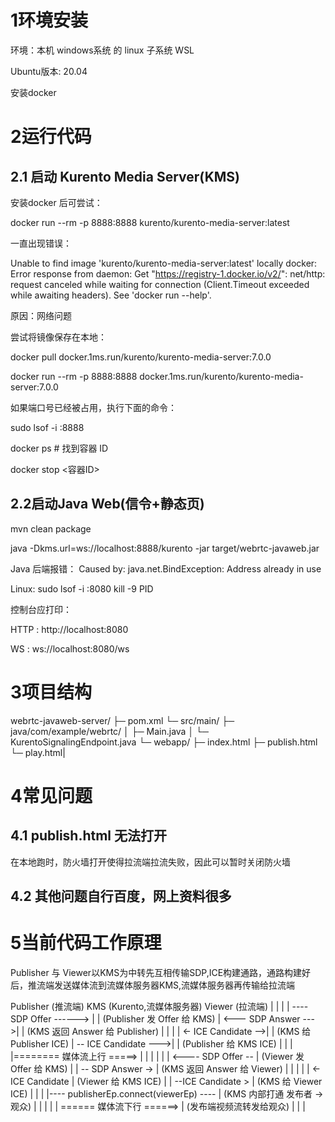 # 1环境安装
环境：本机 windows系统 的 linux 子系统 WSL

Ubuntu版本: 20.04

安装docker

# 2运行代码
## 2.1 启动 Kurento Media Server(KMS)
安装docker 后可尝试：

docker run --rm -p 8888:8888 kurento/kurento-media-server:latest

一直出现错误：

Unable to find image 'kurento/kurento-media-server:latest' locally docker: Error response from daemon: Get "https://registry-1.docker.io/v2/": net/http: request canceled while waiting for connection (Client.Timeout exceeded while awaiting headers). See 'docker run --help'.

原因：网络问题

尝试将镜像保存在本地：

docker pull docker.1ms.run/kurento/kurento-media-server:7.0.0

docker run --rm -p 8888:8888 docker.1ms.run/kurento/kurento-media-server:7.0.0

如果端口号已经被占用，执行下面的命令：

sudo lsof -i :8888

docker ps   # 找到容器 ID

docker stop <容器ID>

## 2.2启动Java Web(信令+静态页)

mvn clean package

java -Dkms.url=ws://localhost:8888/kurento -jar target/webrtc-javaweb.jar

Java 后端报错： Caused by: java.net.BindException: Address already in use

Linux: sudo lsof -i :8080 kill -9 PID

控制台应打印：

HTTP : http://localhost:8080

WS   : ws://localhost:8080/ws

# 3项目结构
webrtc-javaweb-server/
├─ pom.xml
└─ src/main/
   ├─ java/com/example/webrtc/
   │   ├─ Main.java
   │   └─ KurentoSignalingEndpoint.java
   └─ webapp/
       ├─ index.html
       ├─ publish.html
       └─ play.html|
       
# 4常见问题
## 4.1 publish.html 无法打开
在本地跑时，防火墙打开使得拉流端拉流失败，因此可以暂时关闭防火墙
## 4.2 其他问题自行百度，网上资料很多

# 5当前代码工作原理
Publisher 与 Viewer以KMS为中转先互相传输SDP,ICE构建通路，通路构建好后，推流端发送媒体流到流媒体服务器KMS,流媒体服务器再传输给拉流端

Publisher (推流端)        KMS (Kurento,流媒体服务器)               Viewer (拉流端)
      |                               |                           |
      | ---- SDP Offer ------> |                           |  (Publisher 发 Offer 给 KMS)
      | <--- SDP Answer --->|                           |  (KMS 返回 Answer 给 Publisher)
      |                               |                           |
      | <- ICE Candidate -->|                           |  (KMS 给 Publisher ICE)
      | -- ICE Candidate --->|                           |  (Publisher 给 KMS ICE)
      |                               |                           |
      |======== 媒体流上行 =====>          |
      |                               |                           |
      |                               | <---- SDP Offer -- |  (Viewer 发 Offer 给 KMS)
      |                               | -- SDP Answer -> |  (KMS 返回 Answer 给 Viewer)
      |                               |                           |
      |                               | <- ICE Candidate  |  (Viewer 给 KMS ICE)
      |                               | --ICE Candidate > |  (KMS 给 Viewer ICE)
      |                               |                           |
      |---- publisherEp.connect(viewerEp) ----             |  (KMS 内部打通 发布者 → 观众)
      |                                |                           |
      |                                | ====== 媒体流下行 ======> |  (发布端视频流转发给观众)
      |                                |                           |


